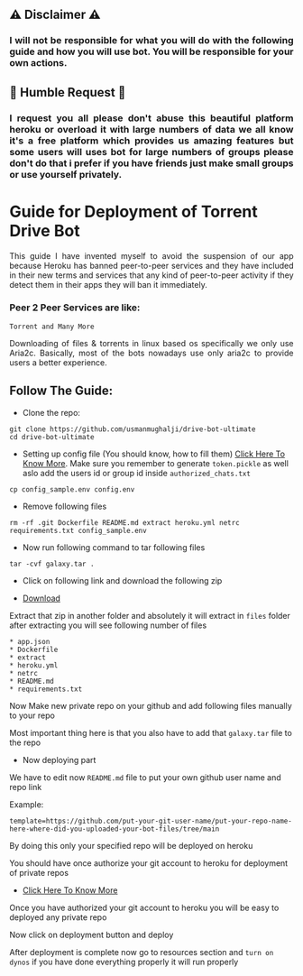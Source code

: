 ## ⚠️ Disclaimer ⚠️

### <p align="justify">I will not be responsible for what you will do with the following guide and how you will use bot. You will be responsible for your own actions.</p>

## 🥺 Humble Request 🥺

### <p align="justify">I request you all please don't abuse this beautiful platform heroku or overload it with large numbers of data we all know it's a free platform which provides us amazing features but some users will uses bot for large numbers of groups please don't do that i prefer if you have friends just make small groups or use yourself privately.</p>

# Guide for Deployment of Torrent Drive Bot

<p align="justify">This guide I have invented myself to avoid the suspension of our app because Heroku has banned peer-to-peer services and they have included in their new terms and services that any kind of peer-to-peer activity if they detect them in their apps they will ban it immediately.</p>

### Peer 2 Peer Services are like:

```Torrent and Many More```

<p align="justify">Downloading of files & torrents in linux based os specifically we only use Aria2c. Basically, most of the bots nowadays use only aria2c to provide users a better experience.</p>

## Follow The Guide:

- Clone the repo:
```
git clone https://github.com/usmanmughalji/drive-bot-ultimate
cd drive-bot-ultimate
```
- Setting up config file (You should know, how to fill them) [Click Here To Know More](https://github.com/usmanmughalji/drive-bot-ultimate#setting-up-config-file). Make sure you remember to generate `token.pickle` as well aslo add the users id or group id inside `authorized_chats.txt`
```
cp config_sample.env config.env
```
- Remove following files
```
rm -rf .git Dockerfile README.md extract heroku.yml netrc requirements.txt config_sample.env
```
- Now run following command to tar following files
```
tar -cvf galaxy.tar .
```
- Click on following link and download the following zip

* [Download](https://github.com/FlakesWLRD/guide-one/raw/main/files.zip)

Extract that zip in another folder and absolutely it will extract in `files` folder after extracting you will see following number of files
```
* app.json
* Dockerfile
* extract
* heroku.yml
* netrc
* README.md
* requirements.txt
```
Now Make new private repo on your github and add following files manually to your repo

Most important thing here is that you also have to add that `galaxy.tar` file to the repo

- Now deploying part

We have to edit now `README.md` file to put your own github user name and repo link

Example:

`template=https://github.com/put-your-git-user-name/put-your-repo-name-here-where-did-you-uploaded-your-bot-files/tree/main`

By doing this only your specified repo will be deployed on heroku

You should have once authorize your git account to heroku for deployment of private repos

* [Click Here To Know More](https://devcenter.heroku.com/articles/github-integration)

Once you have authorized your git account to heroku you will be easy to deployed any private repo

Now click on deployment button and deploy

After deployment is complete now go to resources section and `turn on dynos` if you have done everything properly it will run properly
